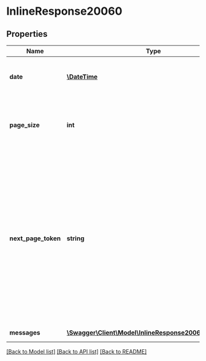 # InlineResponse20060

## Properties
Name | Type | Description | Notes
------------ | ------------- | ------------- | -------------
**date** | [**\DateTime**](\DateTime.md) | Query date time, format as yyyy-mm-dd. | [optional] 
**page_size** | **int** | The number of records returned within a single API call. | [optional] 
**next_page_token** | **string** | The next page token is used to paginate through large result sets. A next page token will be returned whenever the set of available results exceeds the current page size. The expiration period for this token is 15 minutes. | [optional] 
**messages** | [**\Swagger\Client\Model\InlineResponse20060Messages[]**](InlineResponse20060Messages.md) | Array of im messages. | [optional] 

[[Back to Model list]](../README.md#documentation-for-models) [[Back to API list]](../README.md#documentation-for-api-endpoints) [[Back to README]](../README.md)


